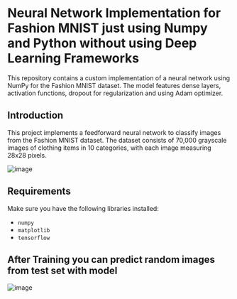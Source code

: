 # Neural Network Implementation for Fashion MNIST just using Numpy and Python without using Deep Learning Frameworks

This repository contains a custom implementation of a neural network using NumPy for the Fashion MNIST dataset. The model features dense layers, activation functions, dropout for regularization and using Adam optimizer. 

## Introduction

This project implements a feedforward neural network to classify images from the Fashion MNIST dataset. The dataset consists of 70,000 grayscale images of clothing items in 10 categories, with each image measuring 28x28 pixels.

![image](https://github.com/user-attachments/assets/f78ed797-73ae-44ee-bcf4-de30efb4158c)

## Requirements

Make sure you have the following libraries installed:

- `numpy`
- `matplotlib`
- `tensorflow`
  
## After Training you can predict random images from test set with model

![image](https://github.com/user-attachments/assets/259ec788-e8d3-4422-81da-b4f652060e5c)





